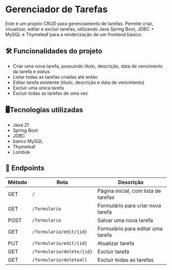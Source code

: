 # Gerenciador de Tarefas

Este é um projeto CRUD para gerenciamento de tarefas. Permite criar, visualizar, editar e excluir tarefas, utilizando Java Spring Boot, JDBC + MySQL e Thymeleaf para a renderização de um frontend básico.

## 🛠️ Funcionalidades do projeto
- Criar uma nova tarefa, possuindo título, descrição, data de vencimento da tarefa e status
- Listar todas as tarefas criadas até então
- Editar tarefa existente (titulo, descrição e data de vencimento)
- Excluir uma única tarefa
- Excluir todas as tarefas de uma vez

## 🖥️Tecnologias utilizadas
- Java 21
- Spring Boot
- JDBC
- banco MySQL
- Thymeleaf
- Lombok

## 📌 Endpoints

| Método | Rota                      | Descrição                           |
| ------ | ------------------------- | ----------------------------------- |
| GET    | `/`                       | Página inicial, com lista de tarefas |
| GET    | `/formulario`             | Formulário para criar nova tarefa   |
| POST   | `/formulario`             | Salvar uma nova tarefa              |
| GET    | `/formulario/edit/{id}`   | Formulário para editar uma tarefa   |
| PUT    | `/formulario/edit/{id}`   | Atualizar tarefa                |
| GET    | `/formulario/delete/{id}` | Excluir tarefa                      |
| GET    | `/formulario/deleteall`   | Excluir todas as tarefas            |
